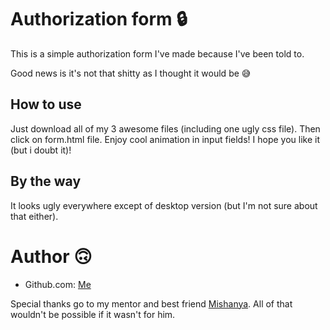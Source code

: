 # Authorization form :lock:
This is a simple authorization form I've made because I've been told to.

Good news is it's not that shitty as I thought it would be :sweat_smile:

## How to use 
Just download all of my 3 awesome files (including one ugly css file). Then click on form.html file. Enjoy cool animation in input fields!
I hope you like it (but i doubt it)!

## By the way
It looks ugly everywhere except of desktop version (but I'm not sure about that either).

# Author :upside_down_face:
 - Github.com: [Me](https://github.com/vlrsmlkv/)

Special thanks go to my mentor and best friend [Mishanya](https://github.com/OUghTMS/). All of that wouldn't be possible if it wasn't for him.
